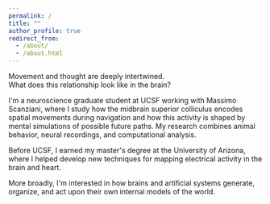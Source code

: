 ```yaml
---
permalink: /
title: ""
author_profile: true
redirect_from: 
  - /about/
  - /about.html
---
```


Movement and thought are deeply intertwined.  
What does this relationship look like in the brain?

I'm a neuroscience graduate student at UCSF working with Massimo Scanziani, where I study how the midbrain superior colliculus encodes spatial movements during navigation and how this activity is shaped by mental simulations of possible future paths. My research combines animal behavior, neural recordings, and computational analysis.

Before UCSF, I earned my master's degree at the University of Arizona, where I helped develop new techniques for mapping electrical activity in the brain and heart.

More broadly, I'm interested in how brains and artificial systems generate, organize, and act upon their own internal models of the world.

